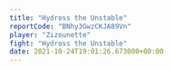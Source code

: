 ```yaml
---
title: "Hydross the Unstable"
reportCode: "BNhy3GwzCKJA89Vn"
player: "Zizounette"
fight: "Hydross the Unstable"
date: 2021-10-24T19:01:26.673000+00:00
---
```

